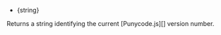 <!-- YAML
added: v0.6.1
-->

* {string}

Returns a string identifying the current [Punycode.js][] version number.



